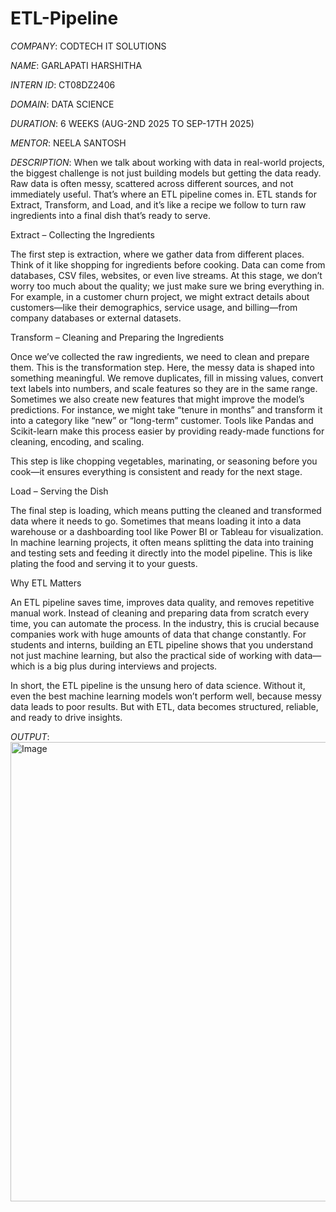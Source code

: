 # ETL-Pipeline

*COMPANY*: CODTECH IT SOLUTIONS

*NAME*: GARLAPATI HARSHITHA

*INTERN ID*: CT08DZ2406

*DOMAIN*: DATA SCIENCE

*DURATION*: 6 WEEKS (AUG-2ND 2025 TO SEP-17TH 2025)

*MENTOR*: NEELA SANTOSH

*DESCRIPTION*: When we talk about working with data in real-world projects, the biggest challenge is not just building models but getting the data ready. Raw data is often messy, scattered across different sources, and not immediately useful. That’s where an ETL pipeline comes in. ETL stands for Extract, Transform, and Load, and it’s like a recipe we follow to turn raw ingredients into a final dish that’s ready to serve.

Extract – Collecting the Ingredients

The first step is extraction, where we gather data from different places. Think of it like shopping for ingredients before cooking. Data can come from databases, CSV files, websites, or even live streams. At this stage, we don’t worry too much about the quality; we just make sure we bring everything in. For example, in a customer churn project, we might extract details about customers—like their demographics, service usage, and billing—from company databases or external datasets.

Transform – Cleaning and Preparing the Ingredients

Once we’ve collected the raw ingredients, we need to clean and prepare them. This is the transformation step. Here, the messy data is shaped into something meaningful. We remove duplicates, fill in missing values, convert text labels into numbers, and scale features so they are in the same range. Sometimes we also create new features that might improve the model’s predictions. For instance, we might take “tenure in months” and transform it into a category like “new” or “long-term” customer. Tools like Pandas and Scikit-learn make this process easier by providing ready-made functions for cleaning, encoding, and scaling.

This step is like chopping vegetables, marinating, or seasoning before you cook—it ensures everything is consistent and ready for the next stage.

Load – Serving the Dish

The final step is loading, which means putting the cleaned and transformed data where it needs to go. Sometimes that means loading it into a data warehouse or a dashboarding tool like Power BI or Tableau for visualization. In machine learning projects, it often means splitting the data into training and testing sets and feeding it directly into the model pipeline. This is like plating the food and serving it to your guests.

Why ETL Matters

An ETL pipeline saves time, improves data quality, and removes repetitive manual work. Instead of cleaning and preparing data from scratch every time, you can automate the process. In the industry, this is crucial because companies work with huge amounts of data that change constantly. For students and interns, building an ETL pipeline shows that you understand not just machine learning, but also the practical side of working with data—which is a big plus during interviews and projects.

In short, the ETL pipeline is the unsung hero of data science. Without it, even the best machine learning models won’t perform well, because messy data leads to poor results. But with ETL, data becomes structured, reliable, and ready to drive insights.


*OUTPUT*: <img width="1816" height="735" alt="Image" src="https://github.com/user-attachments/assets/43fb3ef0-5158-4bfa-898b-f72f9e65443d" />
